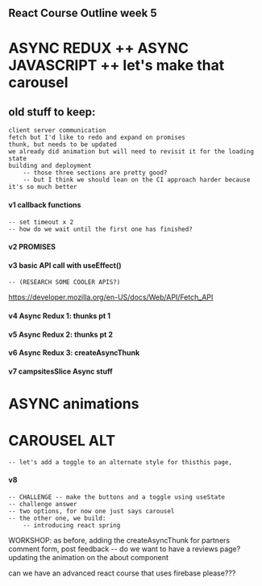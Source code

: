 ## React Course Outline week 5

# ASYNC REDUX ++ ASYNC JAVASCRIPT ++ let's make that carousel

## old stuff to keep:

    client server communication
    fetch but I'd like to redo and expand on promises
    thunk, but needs to be updated
    we already did animation but will need to revisit it for the loading state
    building and deployment
        -- those three sections are pretty good?
        -- but I think we should lean on the CI approach harder because it's so much better

#### v1 callback functions

    -- set timeout x 2
    -- how do we wait until the first one has finished?

#### v2 PROMISES

#### v3 basic API call with useEffect()

    -- (RESEARCH SOME COOLER APIS?)

https://developer.mozilla.org/en-US/docs/Web/API/Fetch_API

#### v4 Async Redux 1: thunks pt 1

#### v5 Async Redux 2: thunks pt 2

#### v6 Async Redux 3: createAsyncThunk

#### v7 campsitesSlice Async stuff

# ASYNC animations



# CAROUSEL ALT

    -- let's add a toggle to an alternate style for thisthis page, 
#### v8

    -- CHALLENGE -- make the buttons and a toggle using useState
    -- challenge answer
    -- two options, for now one just says carousel
    -- the other one, we build:
        -- introducing react spring



WORKSHOP:
as before, adding the createAsyncThunk for partners
comment form, post feedback
-- do we want to have a reviews page?
updating the animation on the about component

can we have an advanced react course that uses firebase please???
